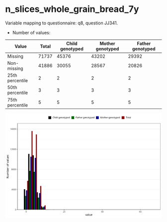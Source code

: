 # n_slices_whole_grain_bread_7y
Variable mapping to questionnaire: q8, question JJ341.
- Number of values:

| Value | Total | Child genotyped | Mother genotyped | Father genotyped |
| ----- | ----- | --------------- | ---------------- | ---------------- |
| Missing | 71737 | 45376 | 43202 | 29392 |
| Non-missing | 41886 | 30055 | 28567 | 20826 |
| 25th percentile | 2 | 2 | 2 | 2 |
| 50th percentile | 3 | 3 | 3 | 3 |
| 75th percentile | 5 | 5 | 5 | 5 |



![](n_slices_whole_grain_bread_7y_n.png)



